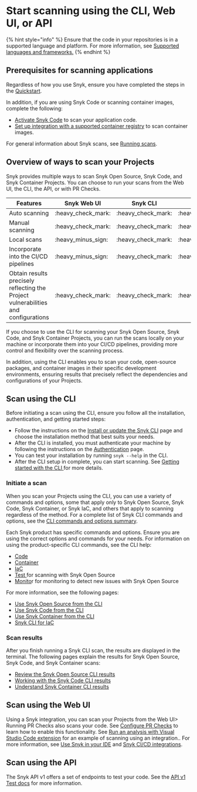 # Start scanning using the CLI, Web UI, or API

{% hint style="info" %}
Ensure that the code in your repositories is in a supported language and platform. For more information, see [Supported languages and frameworks.](https://docs.snyk.io/scan-applications/supported-languages-and-frameworks/supported-languages-frameworks-and-feature-availability-overview)
{% endhint %}

## Prerequisites for scanning applications

Regardless of how you use Snyk, ensure you have completed the steps in the [Quickstart](../getting-started/quickstart/).&#x20;

In addition, if you are using Snyk Code or scanning container images, complete the following:

* [Activate Snyk Code](start-scanning-using-the-cli-web-ui-or-api/scan-code/activate-snyk-code-using-the-web-ui.md) to scan your application code.
* [Set up integration with a supported container registry](../getting-started/quickstart/set-up-an-integration.md) to scan container images.

For general information about Snyk scans, see [Running scans](working-with-snyk-in-your-environment/running-scans.md).&#x20;

## Overview of ways to scan your Projects

Snyk provides multiple ways to scan Snyk Open Source, Snyk Code, and Snyk Container Projects. You can choose to run your scans from the Web UI, the CLI, the API, or with PR Checks.

| Features                                                                           | Snyk Web UI          | Snyk CLI             | Snyk API             | PR Checks            |
| ---------------------------------------------------------------------------------- | -------------------- | -------------------- | -------------------- | -------------------- |
| Auto scanning                                                                      | :heavy\_check\_mark: | :heavy\_check\_mark: | :heavy\_check\_mark: | :heavy\_check\_mark: |
| Manual scanning                                                                    | :heavy\_check\_mark: | :heavy\_check\_mark: | :heavy\_check\_mark: | :heavy\_minus\_sign: |
| Local scans                                                                        | :heavy\_minus\_sign: | :heavy\_check\_mark: | :heavy\_minus\_sign: | :heavy\_minus\_sign: |
| Incorporate into the CI/CD pipelines                                               | :heavy\_minus\_sign: | :heavy\_check\_mark: | :heavy\_minus\_sign: | :heavy\_minus\_sign: |
| Obtain results precisely reflecting the Project vulnerabilities and configurations | :heavy\_check\_mark: | :heavy\_check\_mark: | :heavy\_check\_mark: | :heavy\_check\_mark: |

If you choose to use the CLI for scanning your Snyk Open Source, Snyk Code, and Snyk Container Projects, you can run the scans locally on your machine or incorporate them into your CI/CD pipelines, providing more control and flexibility over the scanning process.&#x20;

In addition, using the CLI enables you to scan your code, open-source packages, and container images in their specific development environments, ensuring results that precisely reflect the dependencies and configurations of your Projects.

## Scan using the CLI

Before initiating a scan using the CLI, ensure you follow all the installation, authentication, and getting started steps:

* Follow the instructions on the [Install or update the Snyk CLI](../snyk-cli/install-or-update-the-snyk-cli/) page and choose the installation method that best suits your needs.&#x20;
* After the CLI is installed, you must authenticate your machine by following the instructions on the [Authentication](../snyk-cli/authenticate-the-cli-with-your-account.md) page.
* You can test your installation by running `snyk --help` in the CLI.&#x20;
* After the CLI setup in complete, you can start scanning. See [Getting started with the CLI ](../snyk-cli/getting-started-with-the-snyk-cli.md)for more details.

### Initiate a scan

When you scan your Projects using the CLI, you can use a variety of commands and options, some that apply only to Snyk Open Source, Snyk Code, Snyk Container, or Snyk IaC, and others that apply to scanning regardless of the method. For a complete list of Snyk CLI commands and options, see the [CLI commands and options summary](../snyk-cli/cli-commands-and-options-summary.md).

Each Snyk product has specific commands and options. Ensure you are using the correct options and commands for your needs. For information on using the product-specific CLI commands, see the CLI help:

* [Code](../snyk-cli/commands/code.md)
* [Container](../snyk-cli/commands/container.md)
* [IaC](../snyk-cli/commands/iac.md)
* [Test ](../snyk-cli/commands/test.md)for scanning with Snyk Open Source
* [Monito](../snyk-cli/commands/monitor.md)r for monitoring to detect new issues with Snyk Open Source

For more information, see the following pages:

* [Use Snyk Open Source from the CLI](../snyk-cli/scan-and-maintain-projects-using-the-cli/snyk-cli-for-open-source/)
* [Use Snyk Code from the CLI](../snyk-cli/scan-and-maintain-projects-using-the-cli/snyk-cli-for-snyk-code/)
* [Use Snyk Container from the CLI](../snyk-cli/scan-and-maintain-projects-using-the-cli/snyk-cli-for-snyk-container/)
* [Snyk CLI for IaC](../snyk-cli/scan-and-maintain-projects-using-the-cli/snyk-cli-for-iac/)

### Scan results

After you finish running a Snyk CLI scan, the results are displayed in the terminal. The following pages explain the results for Snyk Open Source, Snyk Code, and Snyk Container scans:

* [Review the Snyk Open Source CLI results](../snyk-cli/scan-and-maintain-projects-using-the-cli/snyk-cli-for-open-source/review-the-snyk-open-source-cli-results.md)
* [Working with the Snyk Code CLI results](../snyk-cli/scan-and-maintain-projects-using-the-cli/snyk-cli-for-snyk-code/working-with-the-snyk-code-cli-results.md)
* [Understand Snyk Container CLI results](../snyk-cli/scan-and-maintain-projects-using-the-cli/snyk-cli-for-snyk-container/understanding-snyk-container-cli-results.md)

## Scan using the Web UI

Using a Snyk integration, you can scan your Projects from the Web UI> Running PR Checks also scans your code. See [Configure PR Checks](run-pr-checks/configure-pr-checks.md) to learn how to enable this functionality. See [Run an analysis with Visual Studio Code extension](../integrate-with-snyk/ide-tools/visual-studio-code-extension/run-an-analysis-with-visual-studio-code-extension.md) for an example of scanning using an integration.. For more information, see [Use Snyk in your IDE](../integrate-with-snyk/ide-tools/) and [Snyk CI/CD integrations](../integrate-with-snyk/snyk-ci-cd-integrations/).

## Scan using the API

The Snyk API v1 offers a set of endpoints to test your code. See the [API v1 Test docs](https://snyk.docs.apiary.io/#reference/test) for more information.







